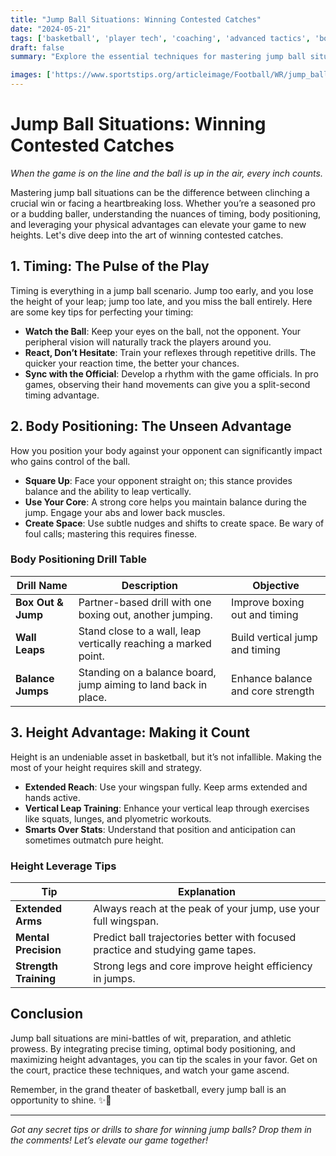 ```yaml
---
title: "Jump Ball Situations: Winning Contested Catches"
date: "2024-05-21"
tags: ['basketball', 'player tech', 'coaching', 'advanced tactics', 'body positioning', 'timing', 'height advantage']
draft: false
summary: "Explore the essential techniques for mastering jump ball situations in basketball, focusing on timing, body positioning, and utilizing height advantage."

images: ['https://www.sportstips.org/articleimage/Football/WR/jump_ball_situations_winning_contested_catches.webp']
---
```


# Jump Ball Situations: Winning Contested Catches

_When the game is on the line and the ball is up in the air, every inch counts._

Mastering jump ball situations can be the difference between clinching a crucial win or facing a heartbreaking loss. Whether you’re a seasoned pro or a budding baller, understanding the nuances of timing, body positioning, and leveraging your physical advantages can elevate your game to new heights. Let's dive deep into the art of winning contested catches.

## 1. Timing: The Pulse of the Play

Timing is everything in a jump ball scenario. Jump too early, and you lose the height of your leap; jump too late, and you miss the ball entirely. Here are some key tips for perfecting your timing:

- **Watch the Ball**: Keep your eyes on the ball, not the opponent. Your peripheral vision will naturally track the players around you.
- **React, Don’t Hesitate**: Train your reflexes through repetitive drills. The quicker your reaction time, the better your chances.
- **Sync with the Official**: Develop a rhythm with the game officials. In pro games, observing their hand movements can give you a split-second timing advantage.

## 2. Body Positioning: The Unseen Advantage

How you position your body against your opponent can significantly impact who gains control of the ball.

- **Square Up**: Face your opponent straight on; this stance provides balance and the ability to leap vertically.
- **Use Your Core**: A strong core helps you maintain balance during the jump. Engage your abs and lower back muscles.
- **Create Space**: Use subtle nudges and shifts to create space. Be wary of foul calls; mastering this requires finesse.

### Body Positioning Drill Table

| Drill Name            | Description                                 | Objective                           |
|-----------------------|---------------------------------------------|-------------------------------------|
| **Box Out & Jump**    | Partner-based drill with one boxing out, another jumping. | Improve boxing out and timing |
| **Wall Leaps**        | Stand close to a wall, leap vertically reaching a marked point. | Build vertical jump and timing   |
| **Balance Jumps**     | Standing on a balance board, jump aiming to land back in place. | Enhance balance and core strength |

## 3. Height Advantage: Making it Count

Height is an undeniable asset in basketball, but it’s not infallible. Making the most of your height requires skill and strategy.

- **Extended Reach**: Use your wingspan fully. Keep arms extended and hands active.
- **Vertical Leap Training**: Enhance your vertical leap through exercises like squats, lunges, and plyometric workouts.
- **Smarts Over Stats**: Understand that position and anticipation can sometimes outmatch pure height.

### Height Leverage Tips

| Tip                    | Explanation                                           |
|------------------------|-------------------------------------------------------|
| **Extended Arms**      | Always reach at the peak of your jump, use your full wingspan. |
| **Mental Precision**   | Predict ball trajectories better with focused practice and studying game tapes. |
| **Strength Training**  | Strong legs and core improve height efficiency in jumps. |

## Conclusion

Jump ball situations are mini-battles of wit, preparation, and athletic prowess. By integrating precise timing, optimal body positioning, and maximizing height advantages, you can tip the scales in your favor. Get on the court, practice these techniques, and watch your game ascend.

Remember, in the grand theater of basketball, every jump ball is an opportunity to shine. ✨🏀

---

*Got any secret tips or drills to share for winning jump balls? Drop them in the comments! Let’s elevate our game together!*
```